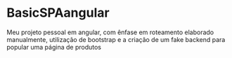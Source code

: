 # BasicSPAangular
Meu projeto pessoal em angular, com ênfase em roteamento elaborado manualmente, utilização de bootstrap e a criação de um fake backend para popular uma página de produtos 
